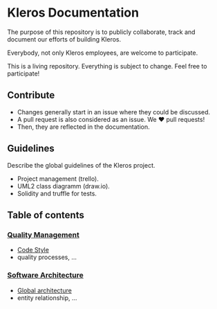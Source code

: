 # Kleros Documentation

The purpose of this repository is to publicly collaborate, track and document
our efforts of building Kleros.

Everybody, not only Kleros employees, are welcome to participate.

This is a living repository. Everything is subject to change. Feel free to participate!

## Contribute

- Changes generally start in an issue where they could be discussed.
- A pull request is also considered as an issue. We ❤️ pull requests!
- Then, they are reflected in the documentation.

## Guidelines

Describe the global guidelines of the Kleros project.

- Project management (trello).
- UML2 class diagramm (draw.io).
- Solidity and truffle for tests.

## Table of contents

### [Quality Management](./quality-management/)

- [Code Style](./quality-management/code-style.md)
- quality processes, ...

### [Software Architecture](./software-architecture/)

- [Global architecture](./software-architecture/architecture.md)
- entity relationship, ...
